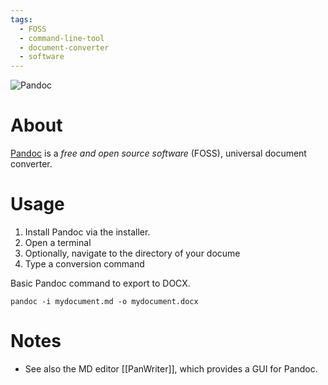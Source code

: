 ```yaml
---
tags:
  - FOSS
  - command-line-tool
  - document-converter
  - software
---
```


![Pandoc](images/pandoc.png)
# About 

[Pandoc](https://pandoc.org/) is a *free and open source software* (FOSS), universal document converter. 
# Usage 

1. Install Pandoc via the installer.  
2. Open a terminal 
3. Optionally, navigate to the directory of your docume
4. Type a conversion command 

Basic Pandoc command to export to DOCX.  
```
pandoc -i mydocument.md -o mydocument.docx 
```




# Notes 
- See also the MD editor [[PanWriter]], which provides a GUI for Pandoc. 